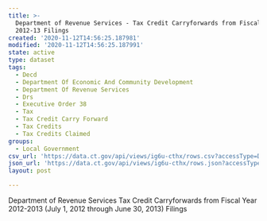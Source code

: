 ```yaml
---
title: >-
  Department of Revenue Services - Tax Credit Carryforwards from Fiscal Year
  2012-13 Filings
created: '2020-11-12T14:56:25.187981'
modified: '2020-11-12T14:56:25.187991'
state: active
type: dataset
tags:
  - Decd
  - Department Of Economic And Community Development
  - Department Of Revenue Services
  - Drs
  - Executive Order 38
  - Tax
  - Tax Credit Carry Forward
  - Tax Credits
  - Tax Credits Claimed
groups:
  - Local Government
csv_url: 'https://data.ct.gov/api/views/ig6u-cthx/rows.csv?accessType=DOWNLOAD'
json_url: 'https://data.ct.gov/api/views/ig6u-cthx/rows.json?accessType=DOWNLOAD'
layout: post

---
```

Department of Revenue Services Tax Credit Carryforwards from Fiscal Year 2012-2013 (July 1, 2012 through June 30, 2013) Filings
